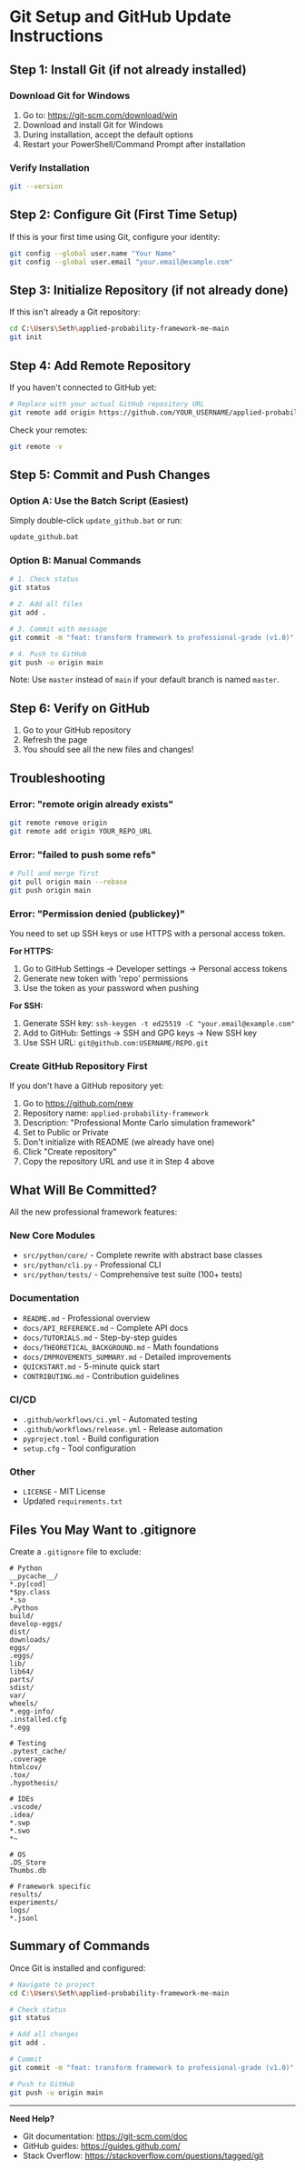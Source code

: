# Git Setup and GitHub Update Instructions

## Step 1: Install Git (if not already installed)

### Download Git for Windows
1. Go to: https://git-scm.com/download/win
2. Download and install Git for Windows
3. During installation, accept the default options
4. Restart your PowerShell/Command Prompt after installation

### Verify Installation
```bash
git --version
```

## Step 2: Configure Git (First Time Setup)

If this is your first time using Git, configure your identity:

```bash
git config --global user.name "Your Name"
git config --global user.email "your.email@example.com"
```

## Step 3: Initialize Repository (if not already done)

If this isn't already a Git repository:

```bash
cd C:\Users\Seth\applied-probability-framework-me-main
git init
```

## Step 4: Add Remote Repository

If you haven't connected to GitHub yet:

```bash
# Replace with your actual GitHub repository URL
git remote add origin https://github.com/YOUR_USERNAME/applied-probability-framework.git
```

Check your remotes:
```bash
git remote -v
```

## Step 5: Commit and Push Changes

### Option A: Use the Batch Script (Easiest)

Simply double-click `update_github.bat` or run:
```bash
update_github.bat
```

### Option B: Manual Commands

```bash
# 1. Check status
git status

# 2. Add all files
git add .

# 3. Commit with message
git commit -m "feat: transform framework to professional-grade (v1.0)"

# 4. Push to GitHub
git push -u origin main
```

Note: Use `master` instead of `main` if your default branch is named `master`.

## Step 6: Verify on GitHub

1. Go to your GitHub repository
2. Refresh the page
3. You should see all the new files and changes!

## Troubleshooting

### Error: "remote origin already exists"
```bash
git remote remove origin
git remote add origin YOUR_REPO_URL
```

### Error: "failed to push some refs"
```bash
# Pull and merge first
git pull origin main --rebase
git push origin main
```

### Error: "Permission denied (publickey)"
You need to set up SSH keys or use HTTPS with a personal access token.

**For HTTPS:**
1. Go to GitHub Settings → Developer settings → Personal access tokens
2. Generate new token with 'repo' permissions
3. Use the token as your password when pushing

**For SSH:**
1. Generate SSH key: `ssh-keygen -t ed25519 -C "your.email@example.com"`
2. Add to GitHub: Settings → SSH and GPG keys → New SSH key
3. Use SSH URL: `git@github.com:USERNAME/REPO.git`

### Create GitHub Repository First

If you don't have a GitHub repository yet:

1. Go to https://github.com/new
2. Repository name: `applied-probability-framework`
3. Description: "Professional Monte Carlo simulation framework"
4. Set to Public or Private
5. Don't initialize with README (we already have one)
6. Click "Create repository"
7. Copy the repository URL and use it in Step 4 above

## What Will Be Committed?

All the new professional framework features:

### New Core Modules
- `src/python/core/` - Complete rewrite with abstract base classes
- `src/python/cli.py` - Professional CLI
- `src/python/tests/` - Comprehensive test suite (100+ tests)

### Documentation
- `README.md` - Professional overview
- `docs/API_REFERENCE.md` - Complete API docs
- `docs/TUTORIALS.md` - Step-by-step guides
- `docs/THEORETICAL_BACKGROUND.md` - Math foundations
- `docs/IMPROVEMENTS_SUMMARY.md` - Detailed improvements
- `QUICKSTART.md` - 5-minute quick start
- `CONTRIBUTING.md` - Contribution guidelines

### CI/CD
- `.github/workflows/ci.yml` - Automated testing
- `.github/workflows/release.yml` - Release automation
- `pyproject.toml` - Build configuration
- `setup.cfg` - Tool configuration

### Other
- `LICENSE` - MIT License
- Updated `requirements.txt`

## Files You May Want to .gitignore

Create a `.gitignore` file to exclude:

```
# Python
__pycache__/
*.py[cod]
*$py.class
*.so
.Python
build/
develop-eggs/
dist/
downloads/
eggs/
.eggs/
lib/
lib64/
parts/
sdist/
var/
wheels/
*.egg-info/
.installed.cfg
*.egg

# Testing
.pytest_cache/
.coverage
htmlcov/
.tox/
.hypothesis/

# IDEs
.vscode/
.idea/
*.swp
*.swo
*~

# OS
.DS_Store
Thumbs.db

# Framework specific
results/
experiments/
logs/
*.jsonl
```

## Summary of Commands

Once Git is installed and configured:

```bash
# Navigate to project
cd C:\Users\Seth\applied-probability-framework-me-main

# Check status
git status

# Add all changes
git add .

# Commit
git commit -m "feat: transform framework to professional-grade (v1.0)"

# Push to GitHub
git push -u origin main
```

---

**Need Help?** 
- Git documentation: https://git-scm.com/doc
- GitHub guides: https://guides.github.com/
- Stack Overflow: https://stackoverflow.com/questions/tagged/git

